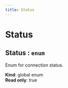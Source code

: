 ```yaml
---
title: Status
---
```


# Status

<a name="Status"></a>

## Status : <code>enum</code>
Enum for connection status.

**Kind**: global enum  
**Read only**: true  
